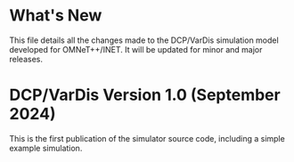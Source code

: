 What's New
==========

This file details all the changes made to the DCP/VarDis simulation
model developed for OMNeT++/INET. It will be updated for minor and
major releases.




DCP/VarDis Version 1.0 (September 2024)
=======================================

This is the first publication of the simulator source code, including
a simple example simulation.
